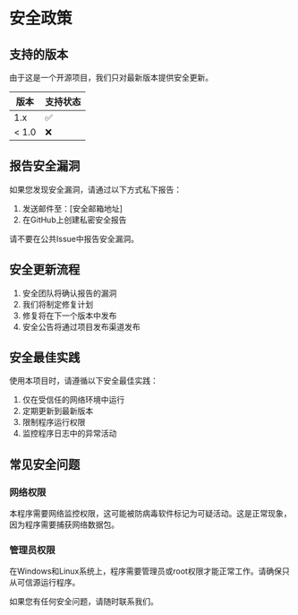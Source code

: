 # 安全政策

## 支持的版本

由于这是一个开源项目，我们只对最新版本提供安全更新。

| 版本 | 支持状态 |
| ---- | -------- |
| 1.x  | ✅       |
| < 1.0| ❌       |

## 报告安全漏洞

如果您发现安全漏洞，请通过以下方式私下报告：

1. 发送邮件至：[安全邮箱地址]
2. 在GitHub上创建私密安全报告

请不要在公共Issue中报告安全漏洞。

## 安全更新流程

1. 安全团队将确认报告的漏洞
2. 我们将制定修复计划
3. 修复将在下一个版本中发布
4. 安全公告将通过项目发布渠道发布

## 安全最佳实践

使用本项目时，请遵循以下安全最佳实践：

1. 仅在受信任的网络环境中运行
2. 定期更新到最新版本
3. 限制程序运行权限
4. 监控程序日志中的异常活动

## 常见安全问题

### 网络权限
本程序需要网络监控权限，这可能被防病毒软件标记为可疑活动。这是正常现象，因为程序需要捕获网络数据包。

### 管理员权限
在Windows和Linux系统上，程序需要管理员或root权限才能正常工作。请确保只从可信源运行程序。

如果您有任何安全问题，请随时联系我们。